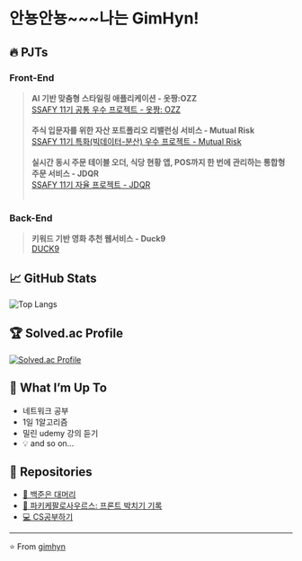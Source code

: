 # 안뇽안뇽~~~나는 GimHyn!

## 🔥 PJTs
### **Front-End**
> <span> **AI 기반 맞춤형 스타일링 애플리케이션 - 옷짱:OZZ**</span><br/>
<a href="https://github.com/doongyeop/OZZ">SSAFY 11기 공통 우수 프로젝트 - 옷짱: OZZ</a><br/><br/>
<span>**주식 입문자를 위한 자산 포트폴리오 리밸런싱 서비스 - Mutual Risk**</span><br/>
<a href="https://github.com/gimhyn/MutualRisk">SSAFY 11기 특화(빅데이터-분산) 우수 프로젝트 - Mutual Risk</a><br/><br/>
<span>**실시간 동시 주문 테이블 오더, 식당 현황 앱, POS까지 한 번에 관리하는 통합형 주문 서비스 - JDQR**</span><br/>
<a href="https://github.com/gimhyn/JDQR">SSAFY 11기 자율 프로젝트 - JDQR</a><br/><br/>
### **Back-End**
> <span>**키워드 기반 영화 추천 웹서비스 - Duck9**</span><br/>
<a href="https://github.com/gimhyn/Duck9">DUCK9</a><br/>


## 📈 GitHub Stats
![Top Langs](https://github-readme-stats.vercel.app/api/top-langs/?username=gimhyn&layout=compact&theme=cobalt)

## 🏆 Solved.ac Profile
[![Solved.ac Profile](http://mazassumnida.wtf/api/v2/generate_badge?boj=hayeonful)](https://solved.ac/hayeonful/)

## 🌱 What I’m Up To
- 네트워크 공부
- 1일 1알고리즘
- 밀린 udemy 강의 듣기
- 💡 and so on...

## 📂 Repositories
- [🐙 백준은 대머리](https://github.com/gimhyn/algorithm) 
- [🦖 파키케팔로사우르스: 프론트 박치기 기록](https://github.com/gimhyn/FE) 
- [💻 CS공부하기](https://github.com/gimhyn/CSstudy) 
---

⭐️ From [gimhyn](https://github.com/gimhyn)
